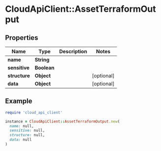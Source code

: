 # CloudApiClient::AssetTerraformOutput

## Properties

| Name | Type | Description | Notes |
| ---- | ---- | ----------- | ----- |
| **name** | **String** |  |  |
| **sensitive** | **Boolean** |  |  |
| **structure** | **Object** |  | [optional] |
| **data** | **Object** |  | [optional] |

## Example

```ruby
require 'cloud_api_client'

instance = CloudApiClient::AssetTerraformOutput.new(
  name: null,
  sensitive: null,
  structure: null,
  data: null
)
```

